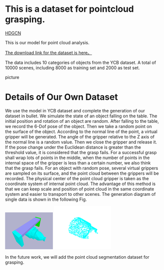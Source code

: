 # This is a dataset for pointcloud grasping.
[HDGCN](https://github.com/baiyuxas/dataset-for-HDGCN)

This is our model for point cloud analysis.

[The download link for the dataset is here。](https://github.com/baiyuxas/dataset-for-HDGCN)

The data includes 10 categories of objects from the YCB dataset. A total of 10000 scenes, including 8000 as training set and 2000 as test set.

picture

# Details of Our Own Dataset
We use the model in YCB dataset and complete the generation of our dataset in bullet. We simulate the state of an object falling on the table. The initial position and rotation of an object are random. After falling to the table, we record the 6-Dof pose of the object. Then we take a random point on the surface of the object. According to the normal line of the point, a virtual gripper will be generated. The angle of the gripper relative to the Z axis of the normal line is a random value. Then we close the gripper and release it. If the pose change under the Euclidean distance is greater than the threshold value, it is considered that the grasp fails. For a successful grasp shall wrap lots of points in the middle, when the number of points in the internal space of the gripper is less than a certain number, we also think that the grasp fails. For an object with random pose, several virtual grippers are sampled on its surface, and the point cloud between the grippers will be recorded. The physical center of the point cloud gripper is taken as the coordinate system of internal point cloud. The advantage of this method is that we can keep scale and position of point cloud in the same coordinate system and easier to transport to other scenes. The generation diagram of single data is shown in the following Fig.


![2](https://github.com/baiyuxas/dataset-for-HDGCN/blob/main/GPD1.png)
![3](https://github.com/baiyuxas/dataset-for-HDGCN/blob/main/Figure_1.png)

In the future work, we will  add the point cloud segmentation dataset for grasping.

